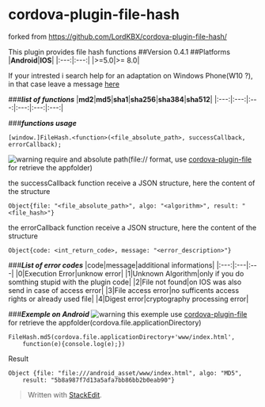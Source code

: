 # cordova-plugin-file-hash

forked from https://github.com/LordKBX/cordova-plugin-file-hash/

This plugin provides file hash functions
##Version 0.4.1
##Platforms
|**Android**|**IOS**|
|:---:|:---:|
|&gt;=5.0|&gt;= 8.0|


If your intrested i search help for an adaptation on Windows Phone(W10 ?), in that case leave a message [here](https://github.com/LordKBX/cordova-plugin-file-hash/issues)

###***list of functions***
|**md2**|**md5**|**sha1**|**sha256**|**sha384**|**sha512**|
|:---:|:---:|:---:|:---:|:---:|:---:|

###***functions usage***

    [window.]FileHash.<function>(<file_absolute_path>, successCallback, errorCallback);

![warning](https://cdn1.iconfinder.com/data/icons/nuove/32x32/actions/messagebox_warning.png) require and absolute path(file:// format, use [cordova-plugin-file](https://www.npmjs.com/package/cordova-plugin-file) for retrieve the appfolder)

the successCallback function receive a JSON structure, here the content of the structure

    Object{file: "<file_absolute_path>", algo: "<algorithm>", result: "<file_hash>"}

the errorCallback function receive a JSON structure, here the content of the structure

    Object{code: <int_return_code>, message: "<error_description>"}
	
###***List of error codes***
|code|message|additional informations|
|:---:|:---|:---|
|0|Execution Error|unknow error|
|1|Unknown Algorithm|only if you do somthing stupid with the plugin code|
|2|File not found|on IOS was also send in case of access error|
|3|File access error|no sufficents access rights or already used file|
|4|Digest error|cryptography processing error|

###***Exemple on Android***
![warning](https://cdn1.iconfinder.com/data/icons/nuove/32x32/actions/messagebox_warning.png) this exemple use [cordova-plugin-file](https://www.npmjs.com/package/cordova-plugin-file) for retrieve the appfolder(cordova.file.applicationDirectory)

    FileHash.md5(cordova.file.applicationDirectory+'www/index.html',
		function(e){console.log(e);})

Result

    Object {file: "file:///android_asset/www/index.html", algo: "MD5",
		result: "5b8a987f7d13a5afa7bb86bb2b0eab90"}


> Written with [StackEdit](https://stackedit.io/).